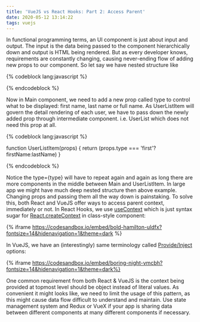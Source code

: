 ```yaml
---
title: 'VueJS vs React Hooks: Part 2: Access Parent'
date: 2020-05-12 13:14:22
tags: vuejs
---
```


In functional programming terms, an UI component is just about input and output. The input is the data being passed to the component hierarchically down and output is HTML being rendered. But as every developer knows, requirements are constantly changing, causing never-ending flow of adding new props to our component.
So let say we have nested structure like

{% codeblock lang:javascript %}

<Main>
  <UserList>
     <UserListItem></UserListItem>
  </UserList>
</Main>

{% endcodeblock %}


Now in Main component, we need to add a new prop called type to control what to be displayed: first name, last name or full name. As UserListItem will govern the detail rendering of each user, we have to pass down the newly added prop through intermediate component. i.e. UserList which does not need this prop at all.

{% codeblock lang:javascript %}

function UserListItem(props) {
  return (props.type === 'first'?firstName:lastName)
}
<Main>
  <UserList type={type} >
     <UserListItem type={type}></UserListItem>
  </UserList>
</Main>

{% endcodeblock %}

Notice the type={type} will have to repeat again and again as long there are more components in the middle between Main and UserListItem. In large app we might have much deep nested structure then above example. Changing props and passing them all the way down is painstaking. To solve this, both React and VueJS offer ways to access parent context, immediately or not.
In React Hooks, we use [useContext](https://reactjs.org/docs/hooks-reference.html#usecontext) which is just syntax sugar for [React.createContext](https://reactjs.org/docs/context.html#reactcreatecontext) in class-style component:

{% iframe https://codesandbox.io/embed/bold-hamilton-uldfx?fontsize=14&hidenavigation=1&theme=dark %}

In VueJS, we have an (interestingly) same terminology called [Provide/Inject](https://vuejs.org/v2/api/#provide-inject) options:

{% iframe https://codesandbox.io/embed/boring-night-vmcbh?fontsize=14&hidenavigation=1&theme=dark%}

One common requirement from both React & VueJS is the context being provided at topmost level should be object instead of literal values.
As convenient it might looks like, we need to limit the usage of this pattern, as this might cause data flow difficult to understand and maintain. Use state management system and Redux or VueX if your app is sharing data between different components at many different components if necessary.
